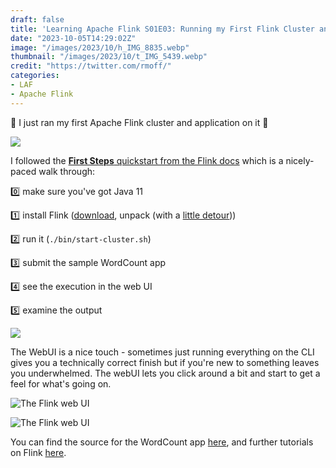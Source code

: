 ```yaml
---
draft: false
title: 'Learning Apache Flink S01E03: Running my First Flink Cluster and Application'
date: "2023-10-05T14:29:02Z"
image: "/images/2023/10/h_IMG_8835.webp"
thumbnail: "/images/2023/10/t_IMG_5439.webp"
credit: "https://twitter.com/rmoff/"
categories:
- LAF
- Apache Flink
---
```


🎉 I just ran my first Apache Flink cluster and application on it 🎉

<!--more-->

![](/images/2023/10/flinkrun.webp)


I followed the [**First Steps** quickstart from the Flink docs](https://nightlies.apache.org/flink/flink-docs-release-1.17/docs/try-flink/local_installation/) which is a nicely-paced walk through: 

0️⃣ make sure you've got Java 11

1️⃣ install Flink ([download](https://flink.apache.org/downloads/), unpack (with a [little detour](/2023/10/04/cd-string-not-in-pwd/)))

2️⃣ run it (`./bin/start-cluster.sh`)

3️⃣ submit the sample WordCount app

4️⃣ see the execution in the web UI

5️⃣ examine the output

![](/images/2023/10/flinktail.webp)


The WebUI is a nice touch - sometimes just running everything on the CLI gives you a technically correct finish but if you're new to something leaves you underwhelmed. The webUI lets you click around a bit and start to get a feel for what's going on. 

![The Flink web UI](/images/2023/10/flinkui01.webp)

![The Flink web UI](/images/2023/10/flinkui02.webp)

You can find the source for the WordCount app [here](https://github.com/apache/flink/blob/release-1.17/flink-examples/flink-examples-batch/src/main/java/org/apache/flink/examples/java/wordcount/WordCount.java), and further tutorials on Flink [here](https://nightlies.apache.org/flink/flink-docs-release-1.17/docs/try-flink/local_installation/).
